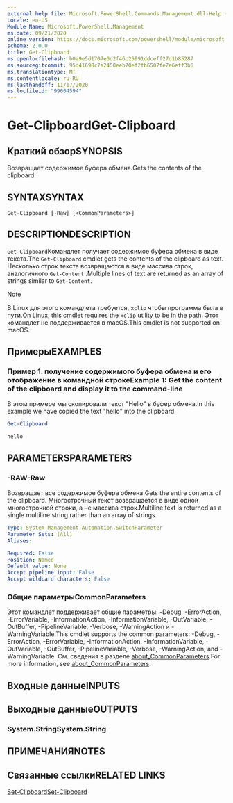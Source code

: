 ```yaml
---
external help file: Microsoft.PowerShell.Commands.Management.dll-Help.xml
Locale: en-US
Module Name: Microsoft.PowerShell.Management
ms.date: 09/21/2020
online version: https://docs.microsoft.com/powershell/module/microsoft.powershell.management/get-clipboard?view=powershell-7.2&WT.mc_id=ps-gethelp
schema: 2.0.0
title: Get-Clipboard
ms.openlocfilehash: b0a9e5d1707e0d2f46c25991ddceff27d1b85287
ms.sourcegitcommit: 95d41698c7a2450eeb70ef2fb6507fe7e6eff3b6
ms.translationtype: MT
ms.contentlocale: ru-RU
ms.lasthandoff: 11/17/2020
ms.locfileid: "99604594"
---
```

# <span data-ttu-id="0f3b6-102">Get-Clipboard</span><span class="sxs-lookup"><span data-stu-id="0f3b6-102">Get-Clipboard</span></span>

## <span data-ttu-id="0f3b6-103">Краткий обзор</span><span class="sxs-lookup"><span data-stu-id="0f3b6-103">SYNOPSIS</span></span>
<span data-ttu-id="0f3b6-104">Возвращает содержимое буфера обмена.</span><span class="sxs-lookup"><span data-stu-id="0f3b6-104">Gets the contents of the clipboard.</span></span>

## <span data-ttu-id="0f3b6-105">SYNTAX</span><span class="sxs-lookup"><span data-stu-id="0f3b6-105">SYNTAX</span></span>

```
Get-Clipboard [-Raw] [<CommonParameters>]
```

## <span data-ttu-id="0f3b6-106">DESCRIPTION</span><span class="sxs-lookup"><span data-stu-id="0f3b6-106">DESCRIPTION</span></span>

<span data-ttu-id="0f3b6-107">`Get-Clipboard`Командлет получает содержимое буфера обмена в виде текста.</span><span class="sxs-lookup"><span data-stu-id="0f3b6-107">The `Get-Clipboard` cmdlet gets the contents of the clipboard as text.</span></span> <span data-ttu-id="0f3b6-108">Несколько строк текста возвращаются в виде массива строк, аналогичного `Get-Content` .</span><span class="sxs-lookup"><span data-stu-id="0f3b6-108">Multiple lines of text are returned as an array of strings similar to `Get-Content`.</span></span>

> [!NOTE]
> <span data-ttu-id="0f3b6-109">В Linux для этого командлета требуется, `xclip` чтобы программа была в пути.</span><span class="sxs-lookup"><span data-stu-id="0f3b6-109">On Linux, this cmdlet requires the `xclip` utility to be in the path.</span></span> <span data-ttu-id="0f3b6-110">Этот командлет не поддерживается в macOS.</span><span class="sxs-lookup"><span data-stu-id="0f3b6-110">This cmdlet is not supported on macOS.</span></span>

## <span data-ttu-id="0f3b6-111">Примеры</span><span class="sxs-lookup"><span data-stu-id="0f3b6-111">EXAMPLES</span></span>

### <span data-ttu-id="0f3b6-112">Пример 1. получение содержимого буфера обмена и его отображение в командной строке</span><span class="sxs-lookup"><span data-stu-id="0f3b6-112">Example 1: Get the content of the clipboard and display it to the command-line</span></span>

<span data-ttu-id="0f3b6-113">В этом примере мы скопировали текст "Hello" в буфер обмена.</span><span class="sxs-lookup"><span data-stu-id="0f3b6-113">In this example we have copied the text "hello" into the clipboard.</span></span>

```powershell
Get-Clipboard
```

```Output
hello
```

## <span data-ttu-id="0f3b6-114">PARAMETERS</span><span class="sxs-lookup"><span data-stu-id="0f3b6-114">PARAMETERS</span></span>

### <span data-ttu-id="0f3b6-115">-RAW</span><span class="sxs-lookup"><span data-stu-id="0f3b6-115">-Raw</span></span>

<span data-ttu-id="0f3b6-116">Возвращает все содержимое буфера обмена.</span><span class="sxs-lookup"><span data-stu-id="0f3b6-116">Gets the entire contents of the clipboard.</span></span> <span data-ttu-id="0f3b6-117">Многострочный текст возвращается в виде одной многострочной строки, а не массива строк.</span><span class="sxs-lookup"><span data-stu-id="0f3b6-117">Multiline text is returned as a single multiline string rather than an array of strings.</span></span>

```yaml
Type: System.Management.Automation.SwitchParameter
Parameter Sets: (All)
Aliases:

Required: False
Position: Named
Default value: None
Accept pipeline input: False
Accept wildcard characters: False
```

### <span data-ttu-id="0f3b6-118">Общие параметры</span><span class="sxs-lookup"><span data-stu-id="0f3b6-118">CommonParameters</span></span>

<span data-ttu-id="0f3b6-119">Этот командлет поддерживает общие параметры: -Debug, -ErrorAction, -ErrorVariable, -InformationAction, -InformationVariable, -OutVariable, -OutBuffer, -PipelineVariable, -Verbose, -WarningAction и -WarningVariable.</span><span class="sxs-lookup"><span data-stu-id="0f3b6-119">This cmdlet supports the common parameters: -Debug, -ErrorAction, -ErrorVariable, -InformationAction, -InformationVariable, -OutVariable, -OutBuffer, -PipelineVariable, -Verbose, -WarningAction, and -WarningVariable.</span></span> <span data-ttu-id="0f3b6-120">См. сведения в разделе [about_CommonParameters](https://go.microsoft.com/fwlink/?LinkID=113216).</span><span class="sxs-lookup"><span data-stu-id="0f3b6-120">For more information, see [about_CommonParameters](https://go.microsoft.com/fwlink/?LinkID=113216).</span></span>

## <span data-ttu-id="0f3b6-121">Входные данные</span><span class="sxs-lookup"><span data-stu-id="0f3b6-121">INPUTS</span></span>

## <span data-ttu-id="0f3b6-122">Выходные данные</span><span class="sxs-lookup"><span data-stu-id="0f3b6-122">OUTPUTS</span></span>

### <span data-ttu-id="0f3b6-123">System.String</span><span class="sxs-lookup"><span data-stu-id="0f3b6-123">System.String</span></span>

## <span data-ttu-id="0f3b6-124">ПРИМЕЧАНИЯ</span><span class="sxs-lookup"><span data-stu-id="0f3b6-124">NOTES</span></span>

## <span data-ttu-id="0f3b6-125">Связанные ссылки</span><span class="sxs-lookup"><span data-stu-id="0f3b6-125">RELATED LINKS</span></span>

[<span data-ttu-id="0f3b6-126">Set-Clipboard</span><span class="sxs-lookup"><span data-stu-id="0f3b6-126">Set-Clipboard</span></span>](Set-Clipboard.md)
